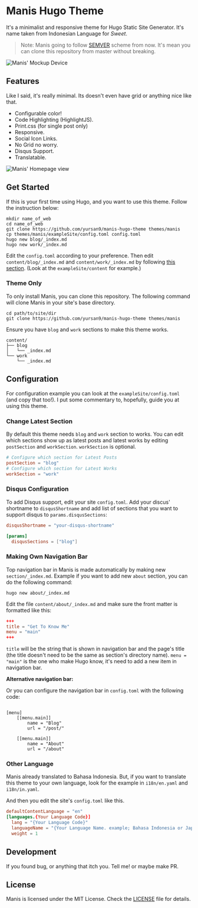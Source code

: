 # Manis Hugo Theme

It's a minimalist and responsive theme for Hugo Static Site Generator. It's
name taken from Indonesian Language for *Sweet*.

> Note: Manis going to follow [SEMVER](https://semver.org/) scheme from now. It's mean you can clone this repository from master without breaking.

![Manis' Mockup Device](https://raw.githubusercontent.com/yursan9/manis-hugo-theme/master/images/mockup.jpg)

## Features

Like I said, it's really minimal. Its doesn't even have grid or anything nice like that.

-   Configurable color!
-   Code Highlighting (HighlightJS).
-   Print.css (for single post only)
-   Responsive.
-   Social Icon Links.
-   No Grid no worry.
-   Disqus Support.
-   Translatable.

![Manis' Homepage view](https://raw.githubusercontent.com/yursan9/manis-hugo-theme/master/images/blue-red.png)

## Get Started

If this is your first time using Hugo, and you want to use this theme. Follow the instruction below:

```
mkdir name_of_web
cd name_of_web
git clone https://github.com/yursan9/manis-hugo-theme themes/manis
cp themes/manis/exampleSite/config.toml config.toml
hugo new blog/_index.md
hugo new work/_index.md
```

Edit the `config.toml` according to your preference. Then edit `content/blog/_index.md` and `content/work/_index.md` by following [this section](#making-own-navigation-bar). (Look at the `exampleSite/content` for example.)

### Theme Only

To only install Manis, you can clone this repository. The following command will clone Manis in your site's base directory.

```
cd path/to/site/dir
git clone https://github.com/yursan9/manis-hugo-theme themes/manis
```

Ensure you have `blog` and `work` sections to make this theme works.

```
content/
├── blog
│   └── _index.md
└── work
    └── _index.md
```

## Configuration

For configuration example you can look at the `exampleSite/config.toml` (and copy that too!). I put some commentary to, hopefully, guide you at using this theme.

### Change Latest Section

By default this theme needs `blog` and `work` section to works. You can edit which sections show up as latest posts and latest works by editing `postSection` and `workSection`. `workSection` is optional.

```toml
# Configure which section for Latest Posts
postSection = "blog"
# Configure which section for Latest Works
workSection = "work"
```

### Disqus Configuration
To add Disqus support, edit your site `config.toml`. Add your discus' shortname to `disqusShortname` and add list of sections that you want to support disqus to `params.disqusSections`:

```toml
disqusShortname = "your-disqus-shortname"

[params]
  disqusSections = ["blog"]
```

### Making Own Navigation Bar

Top navigation bar in Manis is made automatically by making new `section/_index.md`. Example if you want to add new `about` section, you can do the following command:

```
hugo new about/_index.md
```

Edit the file `content/about/_index.md` and make sure the front matter is formatted like this:

```toml
+++
title = "Get To Know Me"
menu = "main"
+++
```

`title` will be the string that is shown in navigation bar and the page's title (the title doesn't need to be the same as section's directory name). `menu = "main"` is the one who make Hugo know, it's need to add a new item in navigation bar.

**Alternative navigation bar:**

Or you can configure the navigation bar in `config.toml` with the following code:
```

[menu]
	[[menu.main]]
		name = "Blog"
		url = "/post/"
	
	[[menu.main]]
		name = "About"
		url = "/about"

```
### Other Language

Manis already translated to Bahasa Indonesia. But, if you want to translate this theme to your own language, look for the example in `i18n/en.yaml` and `i18n/in.yaml`.

And then you edit the site's `config.toml` like this.

```toml
defaultContentLanguage = "en"
[languages.{Your Language Code}]
  lang = "{Your Language Code}"
  languageName = "{Your Language Name. example; Bahasa Indonesia or Japanese}"
  weight = 1
```

## Development

If you found bug, or anything that itch you. Tell me! or maybe make PR.

## License

Manis is licensed under the MIT License. Check the [LICENSE](https://github.com/yursan9/manis-hugo-theme/blob/master/LICENSE.md) file for details.
